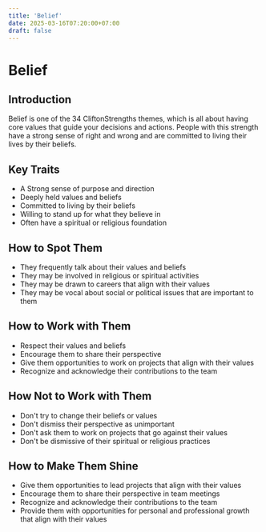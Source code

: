 ```yaml
---
title: 'Belief'
date: 2025-03-16T07:20:00+07:00
draft: false
---
```


# Belief

## Introduction

Belief is one of the 34 CliftonStrengths themes, which is all about having core values that guide your decisions and actions. People with this strength have a strong sense of right and wrong and are committed to living their lives by their beliefs.

## Key Traits

- A Strong sense of purpose and direction
- Deeply held values and beliefs
- Committed to living by their beliefs
- Willing to stand up for what they believe in
- Often have a spiritual or religious foundation

## How to Spot Them

- They frequently talk about their values and beliefs
- They may be involved in religious or spiritual activities
- They may be drawn to careers that align with their values
- They may be vocal about social or political issues that are important to them

## How to Work with Them

- Respect their values and beliefs
- Encourage them to share their perspective
- Give them opportunities to work on projects that align with their values
- Recognize and acknowledge their contributions to the team

## How Not to Work with Them

- Don't try to change their beliefs or values
- Don't dismiss their perspective as unimportant
- Don't ask them to work on projects that go against their values
- Don't be dismissive of their spiritual or religious practices

## How to Make Them Shine

- Give them opportunities to lead projects that align with their values
- Encourage them to share their perspective in team meetings
- Recognize and acknowledge their contributions to the team
- Provide them with opportunities for personal and professional growth that align with their values

